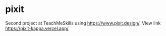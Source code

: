# pixit
Second project at TeachMeSkills using https://www.pixit.design/.
View link https://pixit-kappa.vercel.app/
